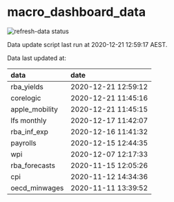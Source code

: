 
<!-- README.md is generated from README.Rmd. Please edit that file -->

# macro\_dashboard\_data

<!-- badges: start -->

![refresh-data
status](https://github.com/MattCowgill/macro_dashboard_data/workflows/refresh-data/badge.svg)

<!-- badges: end -->

Data update script last run at 2020-12-21 12:59:17 AEST.

Data last updated at:

| data            | date                |
| :-------------- | :------------------ |
| rba\_yields     | 2020-12-21 12:59:12 |
| corelogic       | 2020-12-21 11:45:16 |
| apple\_mobility | 2020-12-21 11:45:15 |
| lfs monthly     | 2020-12-17 11:42:07 |
| rba\_inf\_exp   | 2020-12-16 11:41:32 |
| payrolls        | 2020-12-15 12:44:35 |
| wpi             | 2020-12-07 12:17:33 |
| rba\_forecasts  | 2020-11-15 12:05:26 |
| cpi             | 2020-11-12 14:34:36 |
| oecd\_minwages  | 2020-11-11 13:39:52 |
